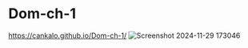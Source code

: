 # Dom-ch-1
https://cankalo.github.io/Dom-ch-1/
![Screenshot 2024-11-29 173046](https://github.com/user-attachments/assets/98232c8b-0c7a-4771-872e-40294061af3f)
